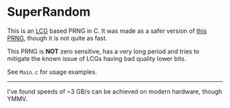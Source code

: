 # SuperRandom

This is an [LCG](https://en.wikipedia.org/wiki/Linear_congruential_generator) based PRNG in C. It was made as a safer version of [this PRNG](https://github.com/Computeiful/QuickRandom), though it is not quite as fast.

This PRNG is **NOT** zero sensitive, has a very long period and tries to mitigate the known issue of LCGs having bad quality lower bits.

See `Main.c` for usage examples.

---

I've found speeds of ~3 GB/s can be achieved on modern hardware, though YMMV.